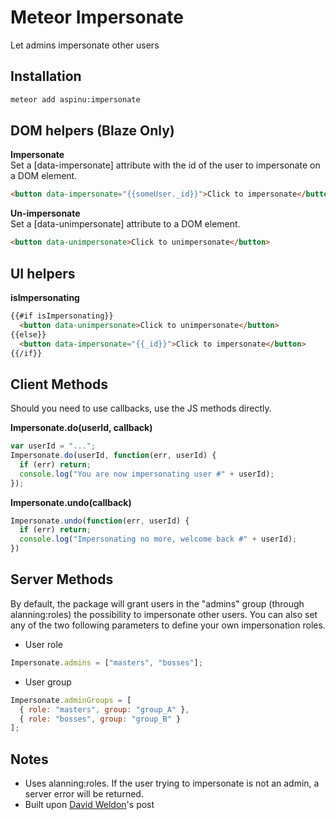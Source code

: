 Meteor Impersonate
================

Let admins impersonate other users

Installation
------------

``` sh
meteor add aspinu:impersonate
```

DOM helpers (Blaze Only)
-----------

**Impersonate**  
Set a [data-impersonate] attribute with the id of the user to impersonate on a DOM element.
``` html
<button data-impersonate="{{someUser._id}}">Click to impersonate</button>
```

**Un-impersonate**  
Set a [data-unimpersonate] attribute to a DOM element.
``` html
<button data-unimpersonate>Click to unimpersonate</button>
```

UI helpers
----------

**isImpersonating**  
``` html
{{#if isImpersonating}}
  <button data-unimpersonate>Click to unimpersonate</button>
{{else}}
  <button data-impersonate="{{_id}}">Click to impersonate</button>
{{/if}}
```

Client Methods
-------

Should you need to use callbacks, use the JS methods directly.  

**Impersonate.do(userId, callback)**  
``` javascript
var userId = "...";
Impersonate.do(userId, function(err, userId) {
  if (err) return;
  console.log("You are now impersonating user #" + userId);
});
```

**Impersonate.undo(callback)**  
``` javascript
Impersonate.undo(function(err, userId) {
  if (err) return;
  console.log("Impersonating no more, welcome back #" + userId);
})
```

Server Methods
-------

By default, the package will grant users in the "admins" group (through alanning:roles) the possibility to impersonate other users. You can also set any of the two following parameters to define your own impersonation roles.

- User role
``` javascript
Impersonate.admins = ["masters", "bosses"];
```

- User group
``` javascript
Impersonate.adminGroups = [
  { role: "masters", group: "group_A" },
  { role: "bosses", group: "group_B" }
];
```

Notes
-----

- Uses alanning:roles. If the user trying to impersonate is not an admin, a server error will be returned.
- Built upon [David Weldon](https://dweldon.silvrback.com/impersonating-a-user)'s post
